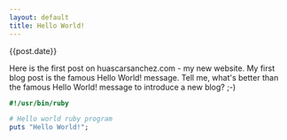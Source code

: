 ```yaml
---
layout: default
title: Hello World!
---
```


{{post.date}}

Here is the first post on huascarsanchez.com - my new website. My first blog post is the famous Hello World! message. Tell me, what's better than the famous Hello World! message to introduce a new blog? ;-)

```ruby
#!/usr/bin/ruby

# Hello world ruby program
puts "Hello World!";
```